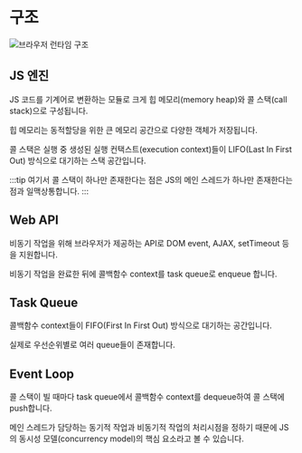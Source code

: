 # 구조

<Image src="/image/browser/js_engine.png" alt="브라우저 런타임 구조" />

## JS 엔진

JS 코드를 기계어로 변환하는 모듈로 크게 힙 메모리(memory heap)와 콜 스택(call stack)으로 구성됩니다.

힙 메모리는 동적할당을 위한 큰 메모리 공간으로 다양한 객체가 저장됩니다.

콜 스택은 실행 중 생성된 실행 컨택스트(execution context)들이 LIFO(Last In First Out) 방식으로 대기하는 스택 공간입니다.

:::tip
여기서 콜 스택이 하나만 존재한다는 점은 JS의 메인 스레드가 하나만 존재한다는 점과 일맥상통합니다.
:::

## Web API

비동기 작업을 위해 브라우저가 제공하는 API로 DOM event, AJAX, setTimeout 등을 지원합니다.

비동기 작업을 완료한 뒤에 콜백함수 context를 task queue로 enqueue 합니다.

## Task Queue

콜백함수 context들이 FIFO(First In First Out) 방식으로 대기하는 공간입니다.

실제로 우선순위별로 여러 queue들이 존재합니다.

## Event Loop

콜 스택이 빌 때마다 task queue에서 콜백함수 context를 dequeue하여 콜 스택에 push합니다.

메인 스레드가 담당하는 동기적 작업과 비동기적 작업의 처리시점을 정하기 때문에 JS의 동시성 모델(concurrency model)의 핵심 요소라고 볼 수 있습니다.
